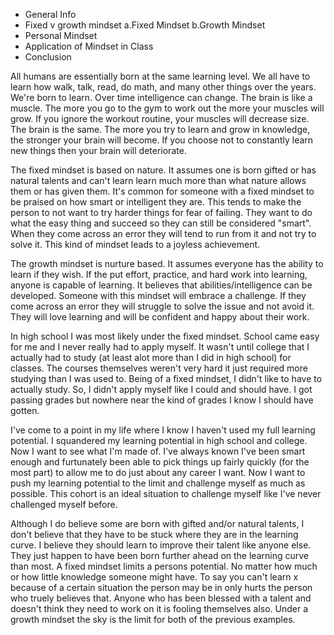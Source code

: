 * General Info
* Fixed v growth mindset
  a.Fixed Mindset
  b.Growth Mindset
* Personal Mindset
* Application of Mindset in Class
* Conclusion

All humans are essentially born at the same learning level. We all have to learn how walk, talk, read, do math, and many other things over the years. We're born to learn. Over time intelligence can change. The brain is like a muscle. The more you go to the gym to work out the more your muscles will grow. If you ignore the workout routine, your muscles will decrease size. The brain is the same. The more you try to learn and grow in knowledge, the stronger your brain will become. If you choose not to constantly learn new things then your brain will deteriorate.

The fixed mindset is based on nature. It assumes one is born gifted or has natural talents and can't learn learn much more than what nature allows them or has given them. It's common for someone with a fixed mindset to be praised on how smart or intelligent they are. This tends to make the person to not want to try harder things for fear of failing. They want to do what the easy thing and succeed so they can still be considered "smart". When they come across an error they will tend to run from it and not try to solve it. This kind of mindset leads to a joyless achievement.

The growth mindset is nurture based. It assumes everyone has the ability to learn if they wish. If the put effort, practice, and hard work into learning, anyone is capable of learning. It believes that abilities/intelligence can be developed. Someone with this mindset will embrace a challenge. If they come across an error they will struggle to solve the issue and not avoid it. They will love learning and will be confident and happy about their work.

In high school I was most likely under the fixed mindset. School came easy for me and I never really had to apply myself. It wasn't until college that I actually had to study (at least alot more than I did in high school) for classes. The courses themselves weren't very hard it just required more studying than I was used to. Being of a fixed mindset, I didn't like to have to actually study. So, I didn't apply myself like I could and should have. I got passing grades but nowhere near the kind of grades I know I should have gotten.

I've come to a point in my life where I know I haven't used my full learning potential. I squandered my learning potential in high school and college. Now I want to see what I'm made of. I've always known I've been smart enough and furtunately been able to pick things up fairly quickly (for the most part) to allow me to do just about any career I want. Now I want to push my learning potential to the limit and challenge myself as much as possible. This cohort is an ideal situation to challenge myself like I've never challenged myself before.

Although I do believe some are born with gifted and/or natural talents, I don't believe that they have to be stuck where they are in the learning curve. I believe they should learn to improve their talent like anyone else. They just happen to have been born further ahead on the learning curve than most. A fixed mindset limits a persons potential. No matter how much or how little knowledge someone might have. To say you can't learn x because of a certain situation the person may be in only hurts the person who truely believes that. Anyone who has been blessed with a talent and doesn't think they need to work on it is fooling themselves also. Under a growth mindset the sky is the limit for both of the previous examples.
